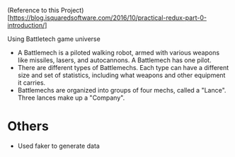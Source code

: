 (Reference to this Project)[https://blog.isquaredsoftware.com/2016/10/practical-redux-part-0-introduction/]

Using Battletech game universe

* A Battlemech is a piloted walking robot, armed with various weapons like missiles, lasers, and autocannons. A Battlemech has one pilot.
* There are different types of Battlemechs. Each type can have a different size and set of statistics, including what weapons and other equipment it carries.
* Battlemechs are organized into groups of four mechs, called a "Lance". Three lances make up a "Company".

# Others

* Used faker to generate data